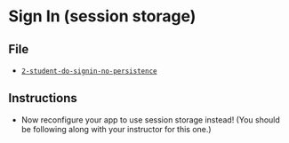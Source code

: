 # Sign In (session storage)

## File

* [`2-student-do-signin-no-persistence`](../02-signin-nopersistence/Unsolved/2-student-do-signin-no-persistence.html)

## Instructions

* Now reconfigure your app to use session storage instead! (You should be following along with your instructor for this one.)

